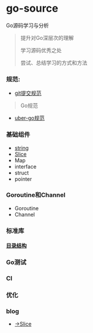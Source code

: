# go-source
Go源码学习与分析
>提升对Go深层次的理解
>
>学习源码优秀之处
>
>尝试、总结学习的方式和方法

### 规范:
* [git提交规范](https://github.com/crab21/go-source/blob/master/git%E6%8F%90%E4%BA%A4%E8%A7%84%E8%8C%83.md)

>Go规范

* [uber-go规范](https://github.com/uber-go/guide/blob/master/style.md)


### 基础组件
* [string](https://github.com/crab21/go-source/blob/master/gosource/sourcego/sourcestring/README.md)
* [Slice](https://github.com/crab21/go-source/blob/master/gosource/sourcego/sourceslice/README.md)
* Map
* interface
* struct
* pointer

### Goroutine和Channel

* Goroutine
* Channel

### 标准库
#### [目录结构](https://github.com/crab21/go-source/blob/master/standard_library.md)
### Go测试

### CI

### 优化

### blog
* [→Slice](https://blog.golang.org/slices-intro)

